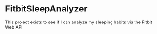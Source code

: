 # FitbitSleepAnalyzer
This project exists to see if I can analyze my sleeping habits via the Fitbit Web API
